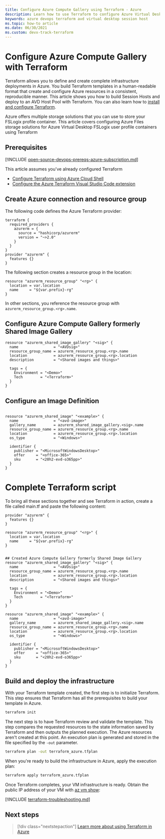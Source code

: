 ```yaml
---
title: Configure Azure Compute Gallery using Terraform - Azure
description: Learn how to use Terraform to configure Azure Virtual Desktop with Terraform
keywords: azure devops terraform avd virtual desktop session host
ms.topic: how-to article
ms.date: 06/30/2021
ms.custom: devx-track-terraform
---
```


# Configure Azure Compute Gallery with Terraform

Terraform allows you to define and create complete infrastructure deployments in Azure. You build Terraform templates in a human-readable format that create and configure Azure resources in a consistent, reproducible manner. This article shows you how to build Session Hosts and deploy to an AVD Host Pool with Terraform. You can also learn how to [install and configure Terraform](get-started-cloud-shell.md).

Azure offers multiple storage solutions that you can use to store your FSLogix profile container. This article covers configuring Azure Files storage solutions for Azure Virtual Desktop FSLogix user profile containers using Terraform 

## Prerequisites

[!INCLUDE [open-source-devops-prereqs-azure-subscription.md](../includes/open-source-devops-prereqs-azure-subscription.md)]

This article assumes you've already configured Terraform
* [Configure Terraform using Azure Cloud Shell](../get-started-cloud-shell.md) 
* [Configure the Azure Terraform Visual Studio Code extension](../terraform/configure-vs-code-extension-for-terraform)

## Create Azure connection and resource group

The following code defines the Azure Terraform provider:

```hcl
terraform {
  required_providers {
    azurerm = {
      source = "hashicorp/azurerm"
      version = "~>2.0"
    }
  }
}
provider "azurerm" {
  features {}
}
```
The following section creates a resource group in the location:

```hcl
resource "azurerm_resource_group" "<rg>" {
  location = var.location
  name     = "${var.prefix}-rg"
}
```
In other sections, you reference the resource group with `azurerm_resource_group.<rg>.name`.



## Configure Azure Compute Gallery formerly Shared Image Gallery
```hcl
resource "azurerm_shared_image_gallery" "<sig>" {
  name                = "<AVDsig>"
  resource_group_name = azurerm_resource_group.<rg>.name
  location            = azurerm_resource_group.<rg>.location
  description         = "<Shared images and things>"

  tags = {
    Environment = "<Demo>"
    Tech        = "<Terraform>"
  }
}
```

## Configure an Image Definition
```hcl

resource "azurerm_shared_image" "<example>" {
  name                = "<avd-image>"
  gallery_name        = azurerm_shared_image_gallery.<sig>.name
  resource_group_name = azurerm_resource_group.<rg>.name
  location            = azurerm_resource_group.<rg>.location
  os_type             = "<Windows>"

  identifier {
    publisher = "<MicrosoftWindowsDesktop>"
    offer     = "<office-365>"
    sku       = "<20h2-evd-o365pp>"
  }
}
```

# Complete Terraform script
To bring all these sections together and see Terraform in action, create a file called main.tf and paste the following content:
```hcl
provider "azurerm" {
  features {}
}

resource "azurerm_resource_group" "<rg>" {
  location = var.location
  name     = "${var.prefix}-rg"
}


## Created Azure Compute Gallery formerly Shared Image Gallery
resource "azurerm_shared_image_gallery" "<sig>" {
  name                = "<AVDsig>"
  resource_group_name = azurerm_resource_group.<rg>.name
  location            = azurerm_resource_group.<rg>.location
  description         = "<Shared images and things>"

  tags = {
    Environment = "<Demo>"
    Tech        = "<Terraform>"
  }
}

resource "azurerm_shared_image" "<example>" {
  name                = "<avd-image>"
  gallery_name        = azurerm_shared_image_gallery.<sig>.name
  resource_group_name = azurerm_resource_group.<rg>.name
  location            = azurerm_resource_group.<rg>.location
  os_type             = "<Windows>"

  identifier {
    publisher = "<MicrosoftWindowsDesktop>"
    offer     = "<office-365>"
    sku       = "<20h2-evd-o365pp>"
  }
}
```


## Build and deploy the infrastructure

With your Terraform template created, the first step is to initialize Terraform. This step ensures that Terraform has all the prerequisites to build your template in Azure.

```bash
terraform init
```

The next step is to have Terraform review and validate the template. This step compares the requested resources to the state information saved by Terraform and then outputs the planned execution. The Azure resources aren't created at this point. An execution plan is generated and stored in the file specified by the `-out` parameter.

```bash
terraform plan -out terraform_azure.tfplan
```

When you're ready to build the infrastructure in Azure, apply the execution plan:

```bash
terraform apply terraform_azure.tfplan
```

Once Terraform completes, your VM infrastructure is ready. Obtain the public IP address of your VM with [az vm show](/cli/azure/vm#az_vm_show):


[!INCLUDE [terraform-troubleshooting.md](includes/terraform-troubleshooting.md)]

## Next steps

> [!div class="nextstepaction"]
> [Learn more about using Terraform in Azure](/azure/terraform)
